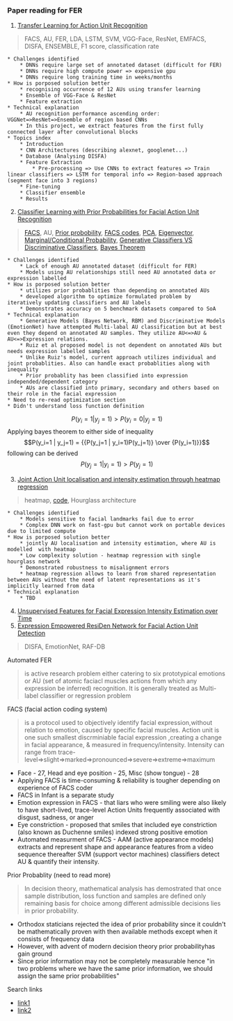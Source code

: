 ### Paper reading for FER

1. [Transfer Learning for Action Unit Recognition ](https://arxiv.org/pdf/1807.07556.pdf)
>FACS, AU, FER, LDA, LSTM, SVM, VGG-Face, ResNet, EMFACS, DISFA, ENSEMBLE, F1 score, classification rate

    * Challenges identified
        * DNNs require large set of annotated dataset (difficult for FER)
        * DNNs require high compute power => expensive gpu
        * DNNs require long training time in weeks/months
    * How is porposed solution better
        * recognising occurrence of 12 AUs using transfer learning
        * Ensemble of VGG-Face & ResNet
        * Feature extraction
    * Technical explanation
        * AU recognition performance ascending order: VGGNet=>ResNet=>Ensemble of region based CNNs
        * In this project, we extract features from the first fully connected layer after convolutional blocks
    * Topics index
        * Introduction
        * CNN Architectures (describing alexnet, googlenet...)
        * Database (Analysing DISFA)
        * Feature Extraction
            * Pre-processing => Use CNNs to extract features => Train linear classifiers => LSTM for temporal info => Region-based approach (segment face into 3 regions)
        * Fine-tuning
        * Classifier ensemble
        * Results
2. [Classifier Learning with Prior Probabilities for Facial Action Unit Recognition](http://openaccess.thecvf.com/content_cvpr_2018/papers/Zhang_Classifier_Learning_With_CVPR_2018_paper.pdf)
>[FACS](https://pdfs.semanticscholar.org/99bf/8ac8c131291d771923d861b188510194615e.pdf), AU, [Prior probobility](https://bayes.wustl.edu/etj/articles/prior.pdf), [FACS codes](https://www.cs.cmu.edu/~face/facs.htm), [PCA](https://medium.com/@aptrishu/understanding-principle-component-analysis-e32be0253ef0), [Eigenvector](http://setosa.io/ev/eigenvectors-and-eigenvalues/), [Marginal/Conditional Probability](http://tinyheero.github.io/2016/03/20/basic-prob.html), [Generative Classifiers VS Discriminative Classifiers](http://www.chioka.in/explain-to-me-generative-classifiers-vs-discriminative-classifiers/), [Bayes Theorem](http://www.chioka.in/explain-to-me-bayes-theorem/)

    * Challenges identified
        * Lack of enough AU annotated dataset (difficult for FER)
        * Models using AU relationships still need AU annotated data or expression labelled
    * How is porposed solution better
        * utilizes prior probablities than depending on annotated AUs
        * developed algorithm to optimize formulated problem by iteratively updating classifiers and AU labels
        * Demonstrates accuracy on 5 benchmark datasets compared to SoA
    * Technical explanation
        * Generative Models (Bayes Network, RBM) and Discriminative Models (EmotionNet) have attempted Multi-labal AU classification but at best even they depend on annotated AU samples. They utilize AU<=>AU & AU<=>Expression relations.
        * Ruiz et al proposed model is not dependent on annotated AUs but needs expression labelled samples
        * Unlike Ruiz's model, current approach utilizes individual and joint probablities. Also can handle exact probablities along with inequality
        * Prior probablity has been classified into expression independed/dependent category
        * AUs are classified into primary, secondary and others based on their role in the facial expression
    * Need to re-read optimization section
    * Didn't understand loss function definition

$$P(y_i=1 | y_j=1) > P\left(y_i=0 | y_j=1\right)$$
Applying bayes theorem to either side of inequality
$$P(y_i=1 | y_j=1) = {{P(y_j=1 | y_i=1)P(y_j=1)} \over {P(y_i=1)}}$$
following can be derived
$$P(y_j=1 | y_i=1) > P(y_j=1)$$

3. [Joint Action Unit localisation and intensity estimation through heatmap regression](https://arxiv.org/abs/1805.03487)
>heatmap, [code](https://github.com/ESanchezLozano/Action-Units-Heatmaps), Hourglass architecture

    * Challenges identified
        * Models sensitive to facial landmarks fail due to error
        * Complex DNN work on fast-gpu but cannot work on portable devices due to limited compute
    * How is porposed solution better
        * jointly AU localisation and intensity estimation, where AU is modelled  with heatmap
        * Low complexity solution - heatmap regression with single hourglass network
        * Demonstrated robustness to misalignment errors
        * heatmap regression allows to learn from shared representation between AUs without the need of latent representations as it's implicitly learned from data
    * Technical explanation
        * TBD

4. [Unsupervised Features for Facial Expression Intensity Estimation over Time](https://arxiv.org/pdf/1805.00780.pdf)
5. [Expression Empowered ResiDen Network for Facial Action Unit Detection](https://arxiv.org/pdf/1806.04957.pdf)
>DISFA, EmotionNet, RAF-DB

Automated FER
>is active research problem either catering to six prototypical emotions or AU (set of atomic faciacl muscles actions from which any expression be inferred) recognition. It is generally treated as Multi-label classifier or regression problem

FACS (facial action coding system)
>is a protocol used to objectively identify facial expression,without relation to emotion, caused by specific facial muscles. Action unit is one such smallest discrminiable facial expression ,creating a change in facial appearance, & measured in frequency/intensity. Intensity can range from trace-level=>slight=>marked=>pronounced=>severe=>extreme=>maximum

*  Face - 27, Head and eye position - 25, Misc (show tongue) - 28
*  Applying FACS is time-consuming & reliability is tougher depending on experience of FACS coder
*  FACS in Infant is a separate study
*  Emotion expression in FACS - that liars who were smiling were also likely to have short-lived, trace-level Action Units frequently associated with disgust, sadness, or anger
*  Eye constriction -  proposed that smiles that included eye constriction (also known as Duchenne smiles) indexed strong positive emotion
*  Automated measurment of FACS - AAM (active appearance models) extracts and represent shape and appearance features from a video sequence thereafter SVM (support vector machines) classifiers detect AU & quantify their intensity.

Prior Probablity (need to read more)
>In decision theory, mathematical analysis has demostrated that once sample distribution, loss function and samples are defined only remaining basis for choice among different admissible decisions lies in prior probability.

* Orthodox staticians rejected the idea of prior probability since it couldn't be mathematically proven with then available methods except when it consists of frequency data
* However, with advent of modern decision theory prior probabilityhas gain ground
* Since prior information may not be completely measurable hence "in two problems where we have the same prior information, we should assign the same prior probabilities" 

Search links
* [link1](https://arxiv.org/search/advanced?advanced=&terms-0-operator=AND&terms-0-term=%22action+unit%22&terms-0-field=all&classification-physics_archives=all&date-year=&date-filter_by=date_range&date-from_date=2018-01&date-to_date=2018-07&date-date_type=submitted_date&abstracts=show&size=50&order=-announced_date_first)
* [link2](https://arxiv.org/search/advanced?advanced=&terms-0-operator=AND&terms-0-term=%22Emotion+Recognition%22&terms-0-field=all&terms-1-operator=NOT&terms-1-term=%22speech%22&terms-1-field=all&classification-physics_archives=all&date-year=&date-filter_by=date_range&date-from_date=2018-01&date-to_date=2018-07&date-date_type=submitted_date&abstracts=show&size=50&order=-announced_date_first)

